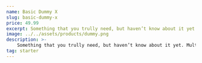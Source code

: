 ```yaml
---
name: Basic Dummy X
slug: basic-dummy-x
price: 49.99
excerpt: Something that you trully need, but haven’t know about it yet
image: ../../assets/products/dummy.png
description: >-
    Something that you trully need, but haven’t know about it yet. Multiple winner of Community Awarads.
tag: starter
---
```

